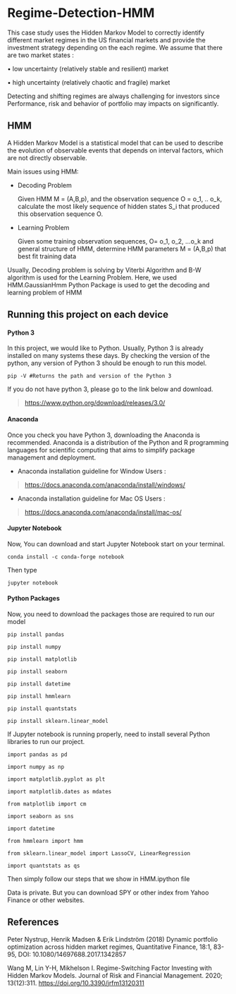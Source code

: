 # Regime-Detection-HMM
This case study uses the Hidden Markov Model to correctly identify different market regimes in the US financial markets and provide the investment strategy depending on the each regime. We assume that there are two market states : 

• low uncertainty (relatively stable and resilient) market 

• high uncertainty (relatively chaotic and fragile) market

Detecting and shifting regimes are always challenging for investors since Performance, risk and behavior of portfolio may impacts on significantly.

## HMM

A Hidden Markov Model is a statistical model that can be used to describe the evolution of observable events that depends on interval factors, which are not directly observable. 

Main issues using HMM: 

-	Decoding Problem

	Given HMM M = (A,B,p), and the observation sequence O = o_1, .. o_k, calculate the most likely sequence of hidden states S_i that produced this observation sequence O. 
-	Learning Problem

	Given some training observation sequences, O= o_1, o_2, …o_k and general structure of HMM, determine HMM parameters M = (A,B,p) that best fit training data 
  
Usually, Decoding problem is solving by Viterbi Algorithm and B-W algorithm is used for the Learning Problem. 
Here, we used HMM.GaussianHmm Python Package is used to get the decoding and learning problem of HMM

## Running this project on each device 

#### Python 3
In this project, we would like to Python. Usually, Python 3 is already installed on many systems these days. By checking the version of the python, any version of Python 3 should be enough to run this model. 
```
pip -V #Returns the path and version of the Python 3
```


If you do not have python 3, please go to the link below and download. 
>https://www.python.org/download/releases/3.0/

#### Anaconda
Once you check you have Python 3, downloading the Anaconda is recommended. Anaconda is a distribution of the Python and R programming languages for scientific computing that aims to simplify package management and deployment. 

* Anaconda installation guideline for Window Users :
>https://docs.anaconda.com/anaconda/install/windows/

* Anaconda installation guideline for Mac OS Users :
>https://docs.anaconda.com/anaconda/install/mac-os/

#### Jupyter Notebook
Now, You can download and start Jupyter Notebook  start on your terminal. 
```
conda install -c conda-forge notebook
```
Then type 
```
jupyter notebook 
```

#### Python Packages
Now, you need to download the packages those are required to run our model 
```
pip install pandas

pip install numpy

pip install matplotlib

pip install seaborn

pip install datetime

pip install hmmlearn

pip install quantstats

pip install sklearn.linear_model
```

If Jupyter notebook is running properly, need to install several Python libraries to run our project. 
```
import pandas as pd

import numpy as np

import matplotlib.pyplot as plt

import matplotlib.dates as mdates

from matplotlib import cm

import seaborn as sns

import datetime

from hmmlearn import hmm 

from sklearn.linear_model import LassoCV, LinearRegression

import quantstats as qs
```

Then simply follow our steps that we show in HMM.ipython file

Data is private. But you can download SPY or other index from Yahoo Finance or other websites. 

## References

Peter Nystrup, Henrik Madsen & Erik Lindström (2018) Dynamic portfolio optimization across hidden market regimes, Quantitative Finance, 18:1, 83-95, DOI: 10.1080/14697688.2017.1342857

Wang M, Lin Y-H, Mikhelson I. Regime-Switching Factor Investing with Hidden Markov Models. Journal of Risk and Financial Management. 2020; 13(12):311. https://doi.org/10.3390/jrfm13120311


 

